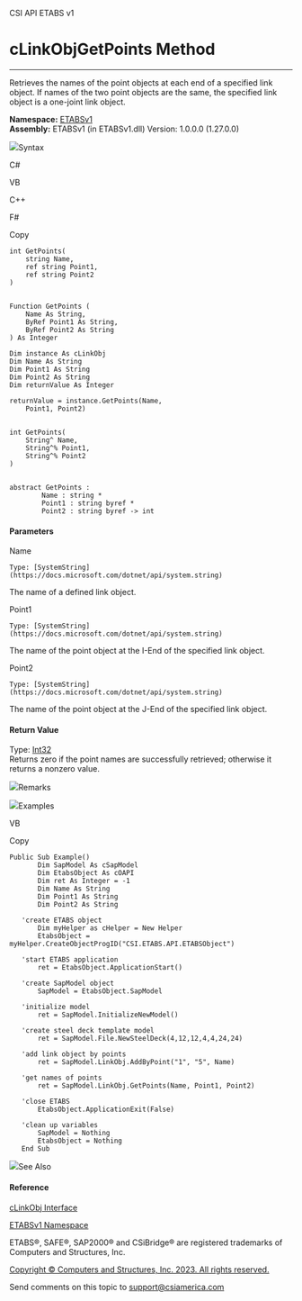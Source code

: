 ﻿

CSI API ETABS v1

# cLinkObjGetPoints Method  
  
---  
  
Retrieves the names of the point objects at each end of a specified link
object. If names of the two point objects are the same, the specified link
object is a one-joint link object.

**Namespace:** [ETABSv1](2780f1b8-2033-5289-2298-1cdb2a7508d9.htm)  
**Assembly:** ETABSv1 (in ETABSv1.dll) Version: 1.0.0.0 (1.27.0.0)

![](../icons/SectionExpanded.png)Syntax

C#

VB

C++

F#

Copy

    
    
    int GetPoints(
    	string Name,
    	ref string Point1,
    	ref string Point2
    )
    
    
    Function GetPoints ( 
    	Name As String,
    	ByRef Point1 As String,
    	ByRef Point2 As String
    ) As Integer
    
    Dim instance As cLinkObj
    Dim Name As String
    Dim Point1 As String
    Dim Point2 As String
    Dim returnValue As Integer
    
    returnValue = instance.GetPoints(Name, 
    	Point1, Point2)
    
    
    int GetPoints(
    	String^ Name, 
    	String^% Point1, 
    	String^% Point2
    )
    
    
    abstract GetPoints : 
            Name : string * 
            Point1 : string byref * 
            Point2 : string byref -> int 
    

#### Parameters

Name

    Type: [SystemString](https://docs.microsoft.com/dotnet/api/system.string)  
The name of a defined link object.

Point1

    Type: [SystemString](https://docs.microsoft.com/dotnet/api/system.string)  
The name of the point object at the I-End of the specified link object.

Point2

    Type: [SystemString](https://docs.microsoft.com/dotnet/api/system.string)  
The name of the point object at the J-End of the specified link object.

#### Return Value

Type: [Int32](https://docs.microsoft.com/dotnet/api/system.int32)  
Returns zero if the point names are successfully retrieved; otherwise it
returns a nonzero value.

![](../icons/SectionExpanded.png)Remarks

![](../icons/SectionExpanded.png)Examples

VB

Copy

    
    
    Public Sub Example()
           Dim SapModel As cSapModel
           Dim EtabsObject As cOAPI
           Dim ret As Integer = -1
           Dim Name As String
           Dim Point1 As String
           Dim Point2 As String
    
       'create ETABS object
           Dim myHelper as cHelper = New Helper
           EtabsObject = myHelper.CreateObjectProgID("CSI.ETABS.API.ETABSObject")
    
       'start ETABS application
           ret = EtabsObject.ApplicationStart()
    
       'create SapModel object
           SapModel = EtabsObject.SapModel
    
       'initialize model
           ret = SapModel.InitializeNewModel()
    
       'create steel deck template model
           ret = SapModel.File.NewSteelDeck(4,12,12,4,4,24,24)
    
       'add link object by points
           ret = SapModel.LinkObj.AddByPoint("1", "5", Name)
    
       'get names of points
           ret = SapModel.LinkObj.GetPoints(Name, Point1, Point2)
    
       'close ETABS
           EtabsObject.ApplicationExit(False)
    
       'clean up variables
           SapModel = Nothing
           EtabsObject = Nothing
       End Sub

![](../icons/SectionExpanded.png)See Also

#### Reference

[cLinkObj Interface](de8a4ec7-1e74-f9b5-385e-f8c0db74b8f6.htm)

[ETABSv1 Namespace](2780f1b8-2033-5289-2298-1cdb2a7508d9.htm)

ETABS®, SAFE®, SAP2000® and CSiBridge® are registered trademarks of Computers
and Structures, Inc.  

[Copyright © Computers and Structures, Inc. 2023. All rights
reserved.](http://www.csiamerica.com)

Send comments on this topic to
[support@csiamerica.com](mailto:support%40csiamerica.com?Subject=CSI%20API%20ETABS%20v1)

